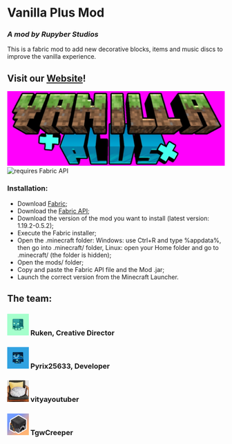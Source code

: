 # Vanilla Plus Mod
### *A mod by Rupyber Studios*
This is a fabric mod to add new decorative blocks, items and music discs to improve the vanilla experience.
## Visit our [Website](https://rupyberstudios.github.io/website/)!
![Vanilla Plus Logo](https://github.com/RupyberStudios/website/blob/main/img/vanilla_plus_logo_small.png?raw=true)
![requires Fabric API](https://i.imgur.com/HabVZJR.png)
### Installation:
- Download [Fabric](https://fabricmc.net/use/installer/);
- Download the [Fabric API](https://modrinth.com/mod/fabric-api/version/0.62.0%2B1.19.2);
- Download the version of the mod you want to install (latest version: 1.19.2-0.5.2);
- Execute the Fabric installer;
- Open the .minecraft folder:
  Windows: use Ctrl+R and type %appdata%, then go into .minecraft/ folder,
  Linux: open your Home folder and go to .minecraft/ (the folder is hidden);
- Open the mods/ folder;
- Copy and paste the Fabric API file and the Mod .jar;
- Launch the correct version from the Minecraft Launcher.
## The team:
<h3><img src="https://raw.githubusercontent.com/RupyberStudios/website/main/img/ruken.png" alt="Pyrix25633" width="50"/> Ruken, Creative Director</h3>
<h3><img src="https://raw.githubusercontent.com/RupyberStudios/website/main/img/pyrix25633.png" alt="Pyrix25633" width="50"/> Pyrix25633, Developer</h3>
<h3><img src="https://raw.githubusercontent.com/RupyberStudios/website/main/img/vityayoutuber.png" alt="Pyrix25633" width="50"/> vityayoutuber</h3>
<h3><img src="https://raw.githubusercontent.com/RupyberStudios/website/main/img/tgwcreeper.png" alt="Pyrix25633" width="50"/> TgwCreeper</h3>